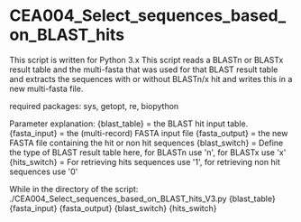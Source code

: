 <h1>CEA004_Select_sequences_based_on_BLAST_hits</h1>

This script is written for Python 3.x
This script reads a BLASTn or BLASTx result table and the multi-fasta that was used for that BLAST result table and extracts the sequences with or without BLASTn/x hit and writes this in a new multi-fasta file.

required packages: sys, getopt, re, biopython

Parameter explanation:
{blast_table} = the BLAST hit input table. 
{fasta_input} = the (multi-record) FASTA input file
{fasta_output} = the new FASTA file containing the hit or non hit sequences
{blast_switch} = Define the type of BLAST result table here, for BLASTn use 'n', for BLASTx use 'x'
{hits_switch} = For retrieving hits sequences use '1', for retrieving non hit sequences use '0'

While in the directory of the script:
./CEA004_Select_sequences_based_on_BLAST_hits_V3.py {blast_table} {fasta_input} {fasta_output} {blast_switch} {hits_switch}

